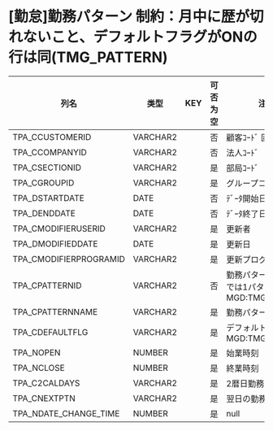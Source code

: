# [勤怠]勤務パターン                    制約：月中に歴が切れないこと、デフォルトフラグがONの行は同(TMG_PATTERN)
| 列名   | 类型   | KEY  | 可否为空 | 注释   |
| ---- | ---- | ---- | ---- | ---- |
|TPA_CCUSTOMERID|VARCHAR2||否|顧客ｺｰﾄﾞ                        固定：01                                                       |
|TPA_CCOMPANYID|VARCHAR2||否|法人ｺｰﾄﾞ                                                                                    |
|TPA_CSECTIONID|VARCHAR2||是|部局ｺｰﾄﾞ|
|TPA_CGROUPID|VARCHAR2||是|グループコード|
|TPA_DSTARTDATE|DATE||否|ﾃﾞｰﾀ開始日                                                                                   |
|TPA_DENDDATE|DATE||否|ﾃﾞｰﾀ終了日                                                                                   |
|TPA_CMODIFIERUSERID|VARCHAR2||是|更新者                                                                                       |
|TPA_DMODIFIEDDATE|DATE||是|更新日                                                                                       |
|TPA_CMODIFIERPROGRAMID|VARCHAR2||是|更新プログラムID                                                                                 |
|TPA_CPATTERNID|VARCHAR2||否|勤務パターンID                      京大では1パターンのみ                   MGD:TMG_PATTERN               |
|TPA_CPATTERNNAME|VARCHAR2||是|勤務パターン名称                                                                                  |
|TPA_CDEFAULTFLG|VARCHAR2||是|デフォルトフラグ                                                    MGD:TMG_ONOFF                 |
|TPA_NOPEN|NUMBER||是|始業時刻                                                                                      |
|TPA_NCLOSE|NUMBER||是|終業時刻                                                                                      |
|TPA_C2CALDAYS|VARCHAR2||是|2暦日勤務フラグ|
|TPA_CNEXTPTN|VARCHAR2||是|翌日の勤務パターン|
|TPA_NDATE_CHANGE_TIME|NUMBER||是|null|
